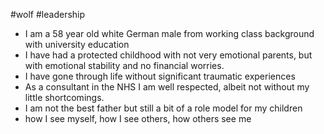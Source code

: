 #wolf #leadership 

- I am a 58 year old white German male from working class background with university education
- I have had a protected childhood with not very emotional parents, but with emotional stability and no financial worries.
- I have gone through life without significant traumatic experiences
- As a consultant in the NHS I am well respected, albeit not without my little shortcomings.
- I am not the best father but still a bit of a role model for my children
- how I see myself, how I see others, how others see me